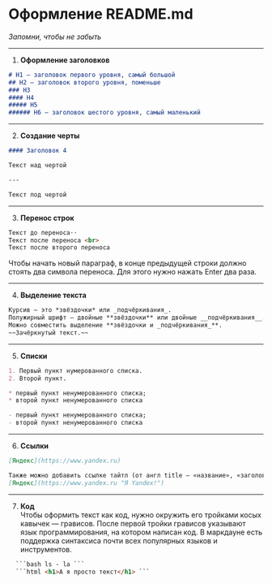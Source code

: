 # Оформление README.md
*Запомни, чтобы не забыть*

---

1. **Оформление заголовков**<br>
```md
# H1 — заголовок первого уровня, самый большой
## H2 — заголовок второго уровня, поменьше
### H3
#### H4
##### H5
###### H6 — заголовок шестого уровня, самый маленький 
```

---

2. **Создание черты**<br>
```md
#### Заголовок 4

Текст над чертой

---

Текст под чертой
```

---

3. **Перенос строк**<br>
```md
Текст до переноса⋅⋅  
Текст после переноса <br>
Текст после второго переноса
```
Чтобы начать новый параграф, в конце предыдущей строки должно стоять два символа переноса. Для этого нужно нажать Enter два раза.

---

4. **Выделение текста**<br>
```md
Курсив — это *звёздочки* или _подчёркивания_.
Полужирный шрифт — двойные **звёздочки** или двойные __подчёркивания__.
Можно совместить выделение **звёздочки и _подчёркивания_**.
~~Зачёркнутый текст.~~
```

---

5. **Списки**<br>
```md
1. Первый пункт нумерованного списка.
2. Второй пункт.

* первый пункт ненумерованного списка;
* второй пункт ненумерованного списка

- первый пункт ненумерованного списка;
- второй пункт ненумерованного списка
```

---

6. **Ссылки**<br>
```md
[Яндекс](https://www.yandex.ru)

Также можно добавить ссылке тайтл (от англ title — «название», «заголовок»). Тайтл — это всплывающая подсказка, которая появляется при наведении мыши на ссылку. Тайтл нужно заключить в кавычки и указать внутри скобок после адреса.
[Яндекс](https://www.yandex.ru "Я Yandex!")
```

---

7. **Код**<br>
Чтобы оформить текст как код, нужно окружить его тройками косых кавычек — грависов. После первой тройки грависов указывают язык программирования, на котором написан код. В маркдауне есть поддержка синтаксиса почти всех популярных языков и инструментов.
```md
  ```bash ls - la ```
  ```html <h1>А я просто текст</h1> ``` 
```
